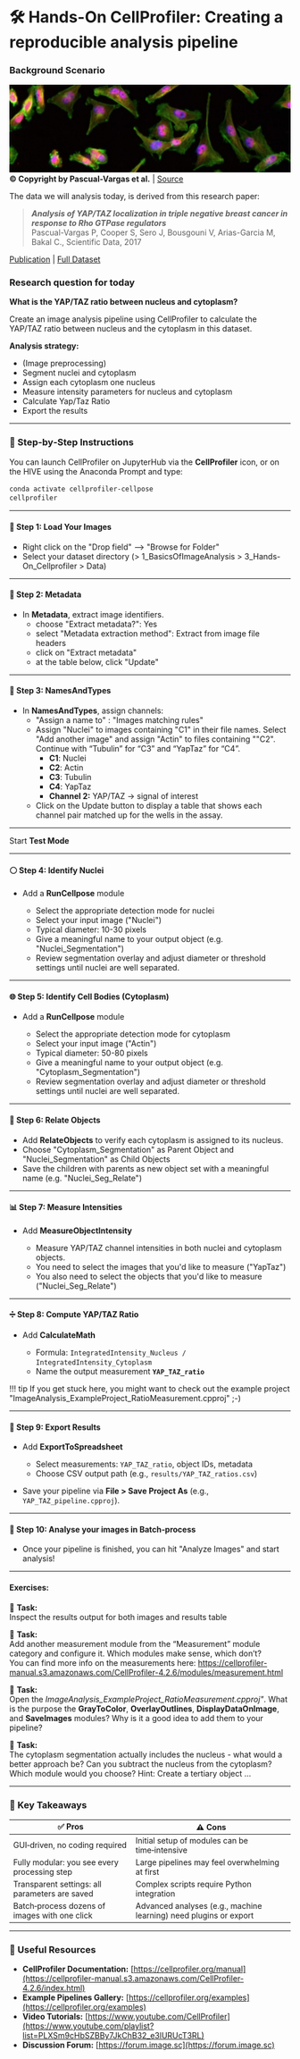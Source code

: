 # 🛠 **Hands-On CellProfiler: Creating a reproducible analysis pipeline**

### **Background Scenario**
![ImageData](vargas_image.jpg)
**© Copyright by Pascual-Vargas et al.** |
[Source](https://idr.openmicroscopy.org/webclient/img_detail/2874783/?well=1246992)

The data we will analysis today, is derived from this research paper: 

>***Analysis of YAP/TAZ localization in triple negative breast cancer in response to Rho GTPase regulators*** <br>
Pascual-Vargas P, Cooper S, Sero J, Bousgouni V, Arias-Garcia M, Bakal C., Scientific Data, 2017

[Publication](https://pmc.ncbi.nlm.nih.gov/articles/PMC5332010/) | [Full Dataset](https://idr.openmicroscopy.org/webclient/?show=screen-1651)


### Research question for today

**What is the YAP/TAZ ratio between nucleus and cytoplasm?**

Create an image analysis pipeline using CellProfiler to calculate the 
YAP/TAZ ratio between nucleus and the cytoplasm in this dataset.


**Analysis strategy:**

- (Image preprocessing)
- Segment nuclei and cytoplasm
- Assign each cytoplasm one nucleus
- Measure intensity parameters for nucleus and cytoplasm
- Calculate Yap/Taz Ratio
- Export the results


---

### 🧭 Step‑by‑Step Instructions

You can launch CellProfiler on JupyterHub via the **CellProfiler** icon, or on the HIVE using the Anaconda Prompt and type:

```bash
conda activate cellprofiler-cellpose
cellprofiler
```

---

#### 📂 Step 1: Load Your Images

* Right click on the "Drop field" --> "Browse for Folder"
* Select your dataset directory (> 1_BasicsOfImageAnalysis > 3_Hands-On_Cellprofiler > Data)


---

#### 🔖 Step 2: Metadata

* In **Metadata**, extract image identifiers.
	- choose "Extract metadata?": Yes
	- select "Metadata extraction method": Extract from image file headers
	- click on "Extract metadata"
	- at the table below, click "Update"
	

---

#### 🧹 Step 3: NamesAndTypes

* In **NamesAndTypes**, assign channels:
	- "Assign a name to" : "Images matching rules"
	- Assign "Nuclei" to images containing "C1" in their file names. 
	Select "Add another image" and assign "Actin" to files containing ""C2". 
	Continue with “Tubulin” for “C3” and “YapTaz” for “C4”. 
		* **C1**: Nuclei
		* **C2**: Actin
		* **C3**: Tubulin
		* **C4**: YapTaz
		* **Channel 2:** YAP/TAZ → signal of interest
	- Click on the Update button to display a table that shows each channel pair matched up for the wells in the assay.

---

Start **Test Mode**

---

#### ⚪ Step 4: Identify Nuclei

* Add a **RunCellpose** module

  * Select the appropriate detection mode for nuclei
  * Select your input image ("Nuclei")
  * Typical diameter: 10-30 pixels
  * Give a meaningful name to your output object (e.g. "Nuclei_Segmentation")
  * Review segmentation overlay and adjust diameter or threshold settings until nuclei are well separated.

---

#### 🌐 Step 5: Identify Cell Bodies (Cytoplasm)

* Add a **RunCellpose** module

  * Select the appropriate detection mode for cytoplasm
  * Select your input image ("Actin")
  * Typical diameter: 50-80 pixels
  * Give a meaningful name to your output object (e.g. "Cytoplasm_Segmentation")
  * Review segmentation overlay and adjust diameter or threshold settings until nuclei are well separated.

---

#### 🔗 Step 6: Relate Objects

* Add **RelateObjects** to verify each cytoplasm is assigned to its nucleus.
* Choose "Cytoplasm_Segmentation" as Parent Object and "Nuclei_Segmentation" as Child Objects
* Save the children with parents as new object set with a meaningful name (e.g. "Nuclei_Seg_Relate")

---

#### 📊 Step 7: Measure Intensities

* Add **MeasureObjectIntensity**

  * Measure YAP/TAZ channel intensities in both nuclei and cytoplasm objects.
  * You need to select the images that you'd like to measure ("YapTaz")
  * You also need to select the objects that you'd like to measure ("Nuclei_Seg_Relate")

---

#### ➗ Step 8: Compute YAP/TAZ Ratio

* Add **CalculateMath**

  * Formula: `IntegratedIntensity_Nucleus / IntegratedIntensity_Cytoplasm`
  * Name the output measurement **`YAP_TAZ_ratio`**

!!! tip
	If you get stuck here, you might want to check out the example project "ImageAnalysis_ExampleProject_RatioMeasurement.cpproj" ;-)
  
---

#### 💾 Step 9: Export Results

* Add **ExportToSpreadsheet**

  * Select measurements: `YAP_TAZ_ratio`, object IDs, metadata
  * Choose CSV output path (e.g., `results/YAP_TAZ_ratios.csv`)
  
* Save your pipeline via **File > Save Project As** (e.g., `YAP_TAZ_pipeline.cpproj`).


---

#### 🔄 Step 10: Analyse your images in Batch‑process

* Once your pipeline is finished, you can hit "Analyze Images" and start analysis!

---

#### Exercises:

🧰 **Task:** <br>
Inspect the results output for both images and results table

🧰 **Task:** <br>
Add another measurement module from the “Measurement” module category and configure it. 
Which modules make sense, which don’t? <br>
You can find more info on the measurements here: https://cellprofiler-manual.s3.amazonaws.com/CellProfiler-4.2.6/modules/measurement.html

🧰 **Task:** <br>
Open the *ImageAnalysis_ExampleProject_RatioMeasurement.cpproj"*.
What is the purpose the **GrayToColor**, **OverlayOutlines**, **DisplayDataOnImage**, and **SaveImages** modules?
Why is it a good idea to add them to your pipeline?


🧰 **Task:** <br>
The cytoplasm segmentation actually includes the nucleus - what would a better approach be?
Can you subtract the nucleus from the cytoplasm? Which module would you choose?
Hint: Create a tertiary object ...

---

### 📌 Key Takeaways

| ✅ Pros                                         | ⚠️ Cons                                                           |
| ---------------------------------------------- | ----------------------------------------------------------------- |
| GUI‑driven, no coding required                 | Initial setup of modules can be time‑intensive                    |
| Fully modular: you see every processing step   | Large pipelines may feel overwhelming at first                    |
| Transparent settings: all parameters are saved | Complex scripts require Python integration                        |
| Batch‑process dozens of images with one click  | Advanced analyses (e.g., machine learning) need plugins or export |

---

### 🔗 Useful Resources

* **CellProfiler Documentation:** [https://cellprofiler.org/manual](https://cellprofiler-manual.s3.amazonaws.com/CellProfiler-4.2.6/index.html)
* **Example Pipelines Gallery:** [https://cellprofiler.org/examples](https://cellprofiler.org/examples)
* **Video Tutorials:** [https://www.youtube.com/CellProfiler](https://www.youtube.com/playlist?list=PLXSm9cHbSZBBy7JkChB32_e3lURUcT3RL)
* **Discussion Forum:** [https://forum.image.sc](https://forum.image.sc)